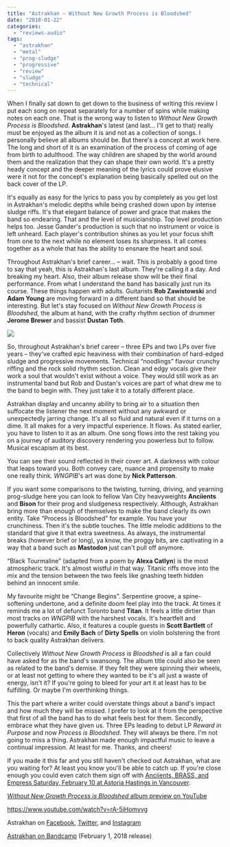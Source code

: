 ```yaml
---
title: "Astrakhan – Without New Growth Process is Bloodshed"
date: "2018-01-22"
categories: 
  - "reviews-audio"
tags: 
  - "astrakhan"
  - "metal"
  - "prog-sludge"
  - "progressive"
  - "review"
  - "sludge"
  - "technical"
---
```


When I finally sat down to get down to the business of writing this review I put each song on repeat separately for a number of spins while making notes on each one. That is the wrong way to listen to _Without New Growth Process is Bloodshed_. **Astrakhan**'s latest (and last... I'll get to that) really must be enjoyed as the album it is and not as a collection of songs. I personally believe all albums should be. But there's a concept at work here. The long and short of it is an examination of the process of coming of age from birth to adulthood. The way children are shaped by the world around them and the realization that they can shape their own world. It's a pretty heady concept and the deeper meaning of the lyrics could prove elusive were it not for the concept's explanation being basically spelled out on the back cover of the LP.

It's equally as easy for the lyrics to pass you by completely as you get lost in Astrakhan's melodic depths while being crashed down upon by intense sludge riffs. It's that elegant balance of power and grace that makes the band so endearing. That and the level of musicianship. Top level production helps too. Jesse Gander's production is such that no instrument or voice is left unheard. Each player's contribution shines as you let your focus shift from one to the next while no element loses its sharpness. It all comes together as a whole that has the ability to ensnare the heart and soul.

Throughout Astrakhan's brief career... – wait. This is probably a good time to say that yeah, this is Astrakhan's last album. They're calling it a day. And breaking my heart. Also, their album release show will be their final performance. From what I understand the band has basically just run its course. These things happen with adults. Guitarists **Rob Zawistowski** and **Adam Young** are moving forward in a different band so that should be interesting. But let's stay focused on _Without New Growth Process is Bloodshed_, the album at hand, with the crafty rhythm section of drummer **Jerome Brewer** and bassist **Dustan Toth**.

![](https://hellbound.ca/wp-content/uploads/2018/01/Astrakhan-backart-300x300.jpg)

So, throughout Astrakhan's brief career – three EPs and two LPs over five years – they've crafted epic heaviness with their combination of hard-edged sludge and progressive movements. Technical “noodlings” flavour crunchy riffing and the rock solid rhythm section. Clean and edgy vocals give their work a soul that wouldn't exist without a voice. They would still work as an instrumental band but Rob and Dustan's voices are part of what drew me to the band to begin with. They just take it to a totally different place.

Astrakhan display and uncanny ability to bring air to a situation then suffocate the listener the next moment without any awkward or unexpectedly jarring change. It's all so fluid and natural even if it turns on a dime. It all makes for a very impactful experience. It flows. As stated earlier, you have to listen to it as an album. One song flows into the rest taking you on a journey of auditory discovery rendering you powerless but to follow. Musical escapism at its best.

You can see their sound reflected in their cover art. A darkness with colour that leaps toward you. Both convey care, nuance and propensity to make one really think. _WNGPIB_'s art was done by **Nick Patterson**.

If you want some comparisons to the twisting, turning, driving, and yearning prog-sludge here you can look to fellow Van City heavyweights **Anciients** and **Bison** for their prog and sludgeness respectively. Although, Astrakhan bring more than enough of themselves to make the band clearly its own entity. Take “Process is Bloodshed” for example. You have your crunchiness. Then it's the subtle touches. The little melodic additions to the standard that give it that extra sweetness. As always, the instrumental breaks (however brief or long), ya know, the proggy bits, are captivating in a way that a band such as **Mastodon** just can't pull off anymore.

“Black Tourmaline” (adapted from a poem by **Alexa Catlyn**) is the most atmospheric track. It's almost wistful in that way. Titanic riffs move into the mix and the tension between the two feels like gnashing teeth hidden behind an innocent smile.

My favourite might be “Change Begins”. Serpentine groove, a spine-softening undertone, and a definite doom feel play into the track. At times it reminds me a lot of defunct Toronto band **Titan**. It feels a little dirtier than most tracks on _WNGPIB_ with the harshest vocals. It's heartfelt and powerfully cathartic. Also, it features a couple guests in **Scott Bartlett** of **Heron** (vocals) and **Emily Bach** of **Dirty Spells** on violin bolstering the front to back quality Astrakhan delivers.

Collectively _Without New Growth Process is Bloodshed_ is all a fan could have asked for as the band's swansong. The album title could also be seen as related to the band's demise. If they felt they were spinning their wheels, or at least not getting to where they wanted to be it's all just a waste of energy, isn't it? If you're going to bleed for your art it at least has to be fulfilling. Or maybe I'm overthinking things.

This the part where a writer could overstate things about a band's impact and how much they will be missed. I prefer to look at it from the perspective that first of all the band has to do what feels best for them. Secondly, embrace what they have given us. Three EPs leading to debut LP _Reward in Purpose_ and now _Process is Bloodshed_. They will always be there. I'm not going to miss a thing. Astrakhan made enough impactful music to leave a continual impression. At least for me. Thanks, and cheers!

If you made it this far and you still haven't checked out Astrakhan, what are you waiting for? At least you know you'll be able to catch up. If you're close enough you could even catch them sign off with [Anciients, BRASS, and Empress Saturday, February 10 at Astoria Hastings in Vancouver](https://www.facebook.com/events/778223002384319/).

[_Without New Growth Process is Bloodshed_ album preview on YouTube](https://www.youtube.com/watch?v=rA-5iHomyvg)

https://www.youtube.com/watch?v=rA-5iHomyvg

Astrakhan on [Facebook](https://www.facebook.com/astrakhanofficial/), [Twitter](https://twitter.com/AstrakhanBand), and [Instagram](https://www.instagram.com/astrakhanvancouver/?hl=en)

[Astrakhan on Bandcamp](https://astrakhanofficial.bandcamp.com/) (February 1, 2018 release)

